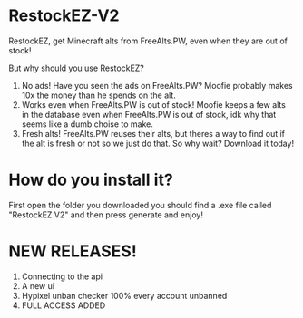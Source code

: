 # RestockEZ-V2
RestockEZ, get Minecraft alts from FreeAlts.PW, even when they are out of stock!

But why should you use RestockEZ?

1. No ads! Have you seen the ads on FreeAlts.PW? Moofie probably makes 10x the money than he spends on the alt.
2. Works even when FreeAlts.PW is out of stock! Moofie keeps a few alts in the database even when FreeAlts.PW is out of stock, idk why that seems like a dumb choise to make.
3. Fresh alts! FreeAlts.PW reuses their alts, but theres a way to find out if the alt is fresh or not so we just do that.
So why wait? Download it today!

# How do you install it?
First open the folder you downloaded you should find a .exe file called "RestockEZ V2" and then press generate and enjoy!

# NEW RELEASES!
1. Connecting to the api
2. A new ui
3. Hypixel unban checker 100% every account unbanned
4. FULL ACCESS ADDED
